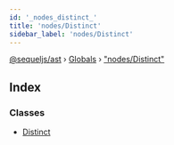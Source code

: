 ```yaml
---
id: '_nodes_distinct_'
title: 'nodes/Distinct'
sidebar_label: 'nodes/Distinct'
---
```


[@sequeljs/ast](../index.md) › [Globals](../globals.md) ›
["nodes/Distinct"](_nodes_distinct_.md)

## Index

### Classes

- [Distinct](../classes/_nodes_distinct_.distinct.md)
